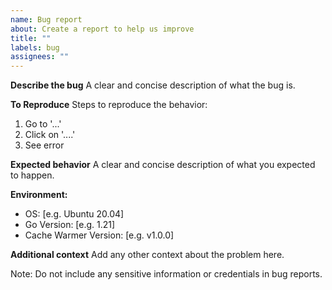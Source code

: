 ```yaml
---
name: Bug report
about: Create a report to help us improve
title: ""
labels: bug
assignees: ""
---
```


**Describe the bug** A clear and concise description of what the bug is.

**To Reproduce** Steps to reproduce the behavior:

1. Go to '...'
2. Click on '....'
3. See error

**Expected behavior** A clear and concise description of what you expected to
happen.

**Environment:**

- OS: [e.g. Ubuntu 20.04]
- Go Version: [e.g. 1.21]
- Cache Warmer Version: [e.g. v1.0.0]

**Additional context** Add any other context about the problem here.

Note: Do not include any sensitive information or credentials in bug reports.
